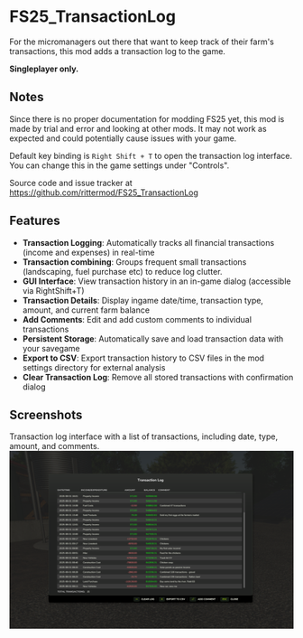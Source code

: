 # FS25_TransactionLog

For the micromanagers out there that want to keep track of their farm's transactions, 
this mod adds a transaction log to the game. 

**Singleplayer only.**

## Notes
Since there is no proper documentation for modding FS25 yet, this mod is made by trial and error and looking at other mods. It may not work as expected and could potentially cause issues with your game.

Default key binding is `Right Shift + T` to open the transaction log interface. You can change this in the game settings under "Controls".

Source code and issue tracker at https://github.com/rittermod/FS25_TransactionLog

## Features
 - **Transaction Logging**: Automatically tracks all financial transactions (income and expenses) in real-time
  - **Transaction combining**: Groups frequent small transactions (landscaping, fuel purchase etc) to reduce log clutter.
  - **GUI Interface**: View transaction history in an in-game dialog (accessible via RightShift+T)
  - **Transaction Details**: Display ingame date/time, transaction type, amount, and current farm balance
  - **Add Comments**: Edit and add custom comments to individual transactions
  - **Persistent Storage**: Automatically save and load transaction data with your savegame
  - **Export to CSV**: Export transaction history to CSV files in the mod settings directory for external analysis
  - **Clear Transaction Log**: Remove all stored transactions with confirmation dialog


## Screenshots
Transaction log interface with a list of transactions, including date, type, amount, and comments.
![Transaction Log](screenshots/transaction_log.png)


